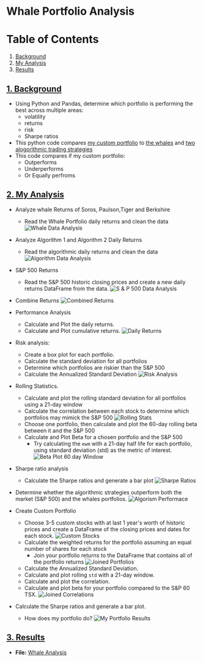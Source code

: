 # Whale Portfolio Analysis
<!---
<img src="https://c.tenor.com/jr1MtHkypYUAAAAC/nature-whaleshark.gif" alt="drawing" width="100%"/>
-->
# Table of Contents
1. [Background](#1-background)
2. [My Analysis](#2-my-analysis)
3. [Results](#3-results)

## [1. Background](#1-background)

* Using Python and Pandas, determine which portfolio is performing the best across multiple areas:
    * volatility
    * returns
    * risk 
    * Sharpe ratios
* This python code compares [my custom portfolio](/custom_portfolio/) to [the whales](/Resources/whale_returns.csv) and [two alogorithmic trading strategies](/Resources/algo_returns.csv)
* This code compares if my custom portfolio: 
    * Outperforms
    * Underperforms 
    * Or Equally perfroms 

## [2. My Analysis](#2-my-analysis)
* Analyze whale Returns of Soros, Paulson,Tiger and Berkshire 
    * Read the Whale Portfolio daily returns and clean the data 
    ![Whale Data Analysis](./images/whale_analysis.png)
* Analyze Algorithm 1 and Algorithm 2 Daily Returns
    * Read the algorithmic daily returns and clean the data
    ![Algorithm Data Analysis](./images/algorithm_analysis.png)
* S&P 500 Returns
    * Read the S&P 500 historic closing prices and create a new daily returns DataFrame from the data.
    ![S & P 500 Data Analysis](./images/sp500_analysis.png)
* Combine Returns
    ![Combined Returns](./images/combined_returns.png)
* Performance Analysis
    * Calculate and Plot the daily returns.
    * Calculate and Plot cumulative returns.
    ![Daily Returns](./images/daily_returns.png)
* Risk analysis:
    * Create a box plot for each portfolio.
    * Calculate the standard deviation for all portfolios
    * Determine which portfolios are riskier than the S&P 500
    * Calculate the Annualized Standard Deviation
    ![Risk Analysis](./images/risk_analysis.png)
* Rolling Statistics.
    * Calculate and plot the rolling standard deviation for all portfolios using a 21-day window
    * Calculate the correlation between each stock to determine which portfolios may mimick the S&P 500
    ![Rolling Stats](./images/rolling_stats.png)
    * Choose one portfolio, then calculate and plot the 60-day rolling beta between it and the S&P 500
    * Calculate and Plot Beta for a chosen portfolio and the S&P 500
        *  Try calculating the `ewm` with a 21-day half life for each portfolio, using standard deviation (std) as the metric of interest. 
        ![Beta Plot 60 day Window](./images/plot_beta.png)
* Sharpe ratio analysis
    * Calculate the Sharpe ratios and generate a bar plot
    ![Sharpe Ratios](./images/sharpe_ratios.png)
* Determine whether the algorithmic strategies outperform both the market (S&P 500) and the whales portfolios.
![Algorism Performace](./images/algorithm_performance.png)
* Create Custom Portfolio
    * Choose 3-5 custom stocks with at last 1 year's worth of historic prices and create a DataFrame of the closing prices and dates for each stock.
    ![Custom Stocks](./images/custom_stocks.png)
    * Calculate the weighted returns for the portfolio assuming an equal number of shares for each stock
        * Join your portfolio returns to the DataFrame that contains all of the portfolio returns
        ![Joined Portfolios](./images/joined_portfolios.png)
    * Calculate the Annualized Standard Deviation.
    * Calculate and plot rolling `std` with a 21-day window.
    * Calculate and plot the correlation.
    * Calculate and plot beta for your portfolio compared to the S&P 60 TSX.
        ![Joined Correlations](./images/custom_beta.png)

* Calculate the Sharpe ratios and generate a bar plot.
    * How does my portfolio do?
    ![My Portfolio Results](./images/my_results.png)

## [3. Results](#3-results)
* **File:** [Whale Analysis](./whale_analysis.ipynb)

